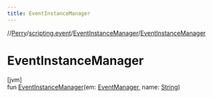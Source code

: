 ```yaml
---
title: EventInstanceManager
---
```

//[Perry](../../../index.html)/[scripting.event](../index.html)/[EventInstanceManager](index.html)/[EventInstanceManager](-event-instance-manager.html)



# EventInstanceManager



[jvm]\
fun [EventInstanceManager](-event-instance-manager.html)(em: [EventManager](../-event-manager/index.html), name: [String](https://kotlinlang.org/api/latest/jvm/stdlib/kotlin/-string/index.html))




